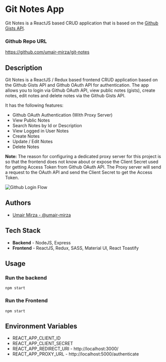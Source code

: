 # Git Notes App

Git Notes is a ReactJS based CRUD application that is based on the [Github Gists API](https://docs.github.com/en/rest/gists?apiVersion=2022-11-28).

### Github Repo URL

https://github.com/umair-mirza/git-notes

## Description

Git Notes is a ReactJS / Redux based frontend CRUD application based on the Github Gists API and Github OAuth API for authentication. The app allows you to login via Github OAuth API, view public notes (gists), create notes, edit notes and delete notes via the Github Gists API.

It has the following features:

* Github OAuth Authentication (With Proxy Server)
* View Public Notes
* Search Notes by Id or Description
* View Logged in User Notes
* Create Notes
* Update / Edit Notes
* Delete Notes

**Note:** The reason for configuring a dedicated proxy server for this project is so that the frontend does not know about or expose the Client Secret used for getting Access Token from Github OAuth API. The Proxy server will send a request to the OAuth API and send the Client Secret to get the Access Token.

![Github Login Flow](https://i.imgur.com/JynCmMp.png)

## Authors

* [Umair Mirza - @umair-mirza](https://github.com/umair-mirza)

## Tech Stack

* **Backend** - NodeJS, Express
* **Frontend** - ReactJS, Redux, SASS, Material UI, React Toastify

## Usage

### Run the backend
```
npm start
```

### Run the Frontend

```
npm start
```

## Environment Variables

* REACT_APP_CLIENT_ID
* REACT_APP_CLIENT_SECRET
* REACT_APP_REDIRECT_URI - http://localhost:3000/
* REACT_APP_PROXY_URL - http://localhost:5000/authenticate
